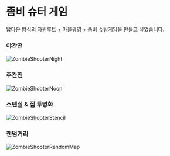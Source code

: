 # 좀비 슈터 게임
탑다운 방식의 자원루트 + 마을경영 + 좀비 슈팅게임을 만들고 싶었습니다.

### 야간전
![ZombieShooterNight](https://user-images.githubusercontent.com/50022423/106046517-b4352c80-6125-11eb-87dc-cb65b9d31e35.gif)

### 주간전
![ZombieShooterNoon](https://user-images.githubusercontent.com/50022423/106047870-79cc8f00-6127-11eb-8379-dda772ed6b77.gif)

### 스텐실 & 집 투명화
![ZombieShooterStencil](https://user-images.githubusercontent.com/50022423/106048894-ca90b780-6128-11eb-91e7-8b6be4825f66.gif)

### 랜덤거리 
![ZombieShooterRandomMap](https://user-images.githubusercontent.com/50022423/106049648-c2854780-6129-11eb-8ab7-be82a4704cda.gif)
